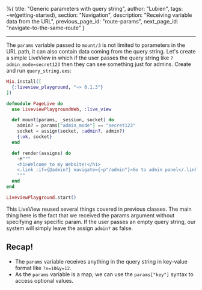 %{
title: "Generic parameters with query string",
author: "Lubien",
tags: ~w(getting-started),
section: "Navigation",
description: "Receiving variable data from the URL",
previous_page_id: "route-params",
next_page_id: "navigate-to-the-same-route"
}

---

The `params` variable passed to `mount/3` is not limited to parameters in the URL path, it can also contain data coming from the query string. Let's create a simple LiveView in which if the user passes the query string like `?admin_mode=secret123` then they can see something just for admins. Create and run `query_string.exs`:

```elixir
Mix.install([
  {:liveview_playground, "~> 0.1.3"}
])

defmodule PageLive do
  use LiveviewPlaygroundWeb, :live_view

  def mount(params, _session, socket) do
    admin? = params["admin_mode"] == "secret123"
    socket = assign(socket, :admin?, admin?)
    {:ok, socket}
  end

  def render(assigns) do
    ~H"""
    <h1>Welcome to my Website!</h1>
    <.link :if={@admin?} navigate={~p"/admin"}>Go to admin panel</.link>
    """
  end
end

LiveviewPlayground.start()
```

This LiveView reused several things covered in previous classes. The main thing here is the fact that we received the params argument without specifying any specific param. If the user passes an empty query string, our system will simply leave the assign `admin?` as false.

## Recap!

- The `params` variable receives anything in the query string in key-value format like `?x=10&y=12`.
- As the `params` variable is a map, we can use the `params["key"]` syntax to access optional values.
